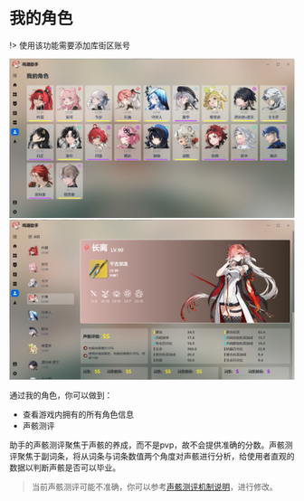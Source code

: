 # 我的角色

!> 使用该功能需要添加库街区账号

<img src="./assets/image-20241102052903390.png" alt="image-20241102052903390" style="zoom:67%;" />

<img src="./assets/image-20241102052941704.png" alt="image-20241102052941704" style="zoom:67%;" />

通过我的角色，你可以做到：

* 查看游戏内拥有的所有角色信息
* 声骸测评

助手的声骸测评聚焦于声骸的养成，而不是pvp，故不会提供准确的分数。声骸测评聚焦于副词条，将从词条与词条数值两个角度对声骸进行分析，给使用者直观的数据以判断声骸是否可以毕业。

> 当前声骸测评可能不准确，你可以参考[声骸测评机制说明](phantom)，进行修改。

